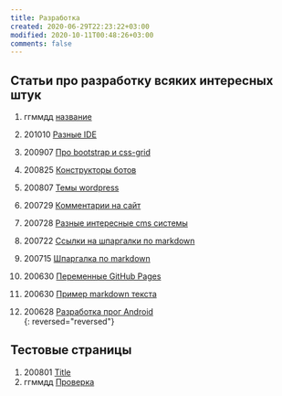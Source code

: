 ```yaml
---
title: Разработка
created: 2020-06-29T22:23:22+03:00
modified: 2020-10-11T00:48:26+03:00
comments: false
---
```


## Статьи про разработку всяких интересных штук


1. ггммдд [название](./)
1. 201010 [Разные IDE](./201010_IDEs.md)

1. 200907 [Про bootstrap и css-grid](./200907_bootstrap_vs_css-grid.md)
1. 200825 [Конструкторы ботов](./200825_конструкторы-ботов.md)
1. 200807 [Темы wordpress](./200807_wp-themes.md)
1. 200729 [Комментарии на сайт](./200729-комментарии-на-сайт.md)  
1. 200728 [Разные интересные cms системы](./200728_cms.md)

1. 200722 [Ссылки на шпаргалки по markdown](./200722_markdown.md)
1. 200715 [Шпаргалка по markdown](./200715_md_шпаргалка.md)
1. 200630 [Переменные GitHub Pages](./200630-gh-pages-vars.md)
1. 200630 [Пример markdown текста](./200630-md-example.md)
1. 200628 [Разработка прог Android](200628_android_разработка.md)  
{: reversed="reversed"}


## Тестовые страницы

1. 200801 [Title](./index.md)  
1. ггммдд [Проверка](../beta)